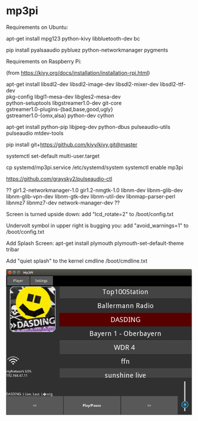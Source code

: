 # mp3pi

Requirements on Ubuntu:

apt-get install mpg123 python-kivy libbluetooth-dev bc

pip install pyalsaaudio pybluez python-networkmanager pygments

Requirements on Raspberry Pi:

(from https://kivy.org/docs/installation/installation-rpi.html)

apt-get install libsdl2-dev libsdl2-image-dev libsdl2-mixer-dev libsdl2-ttf-dev \
   pkg-config libgl1-mesa-dev libgles2-mesa-dev \
   python-setuptools libgstreamer1.0-dev git-core \
   gstreamer1.0-plugins-{bad,base,good,ugly} \
   gstreamer1.0-{omx,alsa} python-dev cython

  apt-get install python-pip libjpeg-dev python-dbus pulseaudio-utils pulseaudio mtdev-tools

  pip install git+https://github.com/kivy/kivy.git@master


systemctl set-default multi-user.target

cp systemd/mp3pi.service /etc/systemd/system
systemctl enable mp3pi

https://github.com/graysky2/pulseaudio-ctl

?? gir1.2-networkmanager-1.0 gir1.2-nmgtk-1.0 libnm-dev libnm-glib-dev libnm-glib-vpn-dev libnm-gtk-dev
  libnm-util-dev libnmap-parser-perl libnmz7 libnmz7-dev network-manager-dev ??

Screen is turned upside down:
  add "lcd_rotate=2" to /boot/config.txt

Undervolt symbol in upper right is bugging you:
  add "avoid_warnings=1" to /boot/config.txt

Add Splash Screen:
  apt-get install plymouth
  plymouth-set-default-theme tribar

  Add "quiet splash" to the kernel cmdline /boot/cmdline.txt



![alt text](screenshots/screenshot.png "Description goes here")

